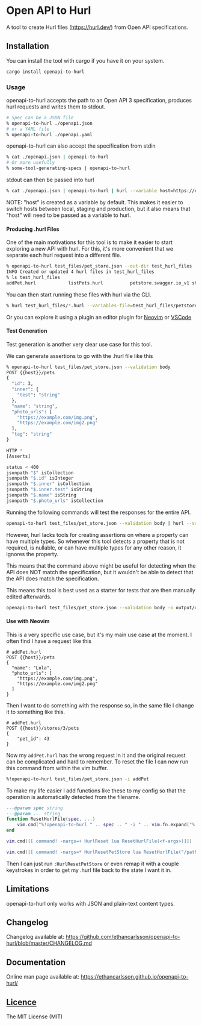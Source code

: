 # Open API to Hurl

A tool to create Hurl files (https://hurl.dev/) from Open API specifications.

## Installation

You can install the tool with cargo if you have it on your system.
```sh
cargo install openapi-to-hurl
```
### Usage
openapi-to-hurl accepts the path to an Open API 3 specification, produces hurl
requests and writes them to stdout.
```sh
# Spec can be a JSON file
% openapi-to-hurl ./openapi.json 
# or a YAML file
% openapi-to-hurl ./openapi.yaml
```
openapi-to-hurl can also accept the specification from stdin
```sh
% cat ./openapi.json | openapi-to-hurl
# Or more usefully
% some-tool-generating-specs | openapi-to-hurl
```
stdout can then be passed into hurl

```sh
% cat ./openapi.json | openapi-to-hurl | hurl --variable host=https://example.com
```
NOTE: "host" is created as a variable by default. This makes it easier to switch
hosts between local, staging and production, but it also means that "host" will
need to be passed as a variable to hurl.

#### Producing .hurl Files
One of the main motivations for this tool is to make it easier to start exploring 
a new API with hurl. For this, it's more convenient that we separate each hurl 
request into a different file.

```sh
% openapi-to-hurl test_files/pet_store.json --out-dir test_hurl_files 
INFO Created or updated 4 hurl files in test_hurl_files
% ls test_hurl_files
addPet.hurl            listPets.hurl          petstore.swagger.io_v1 showPetById.hurl       updatePet.hurl
```
You can then start running these files with hurl via the CLI.
```sh
% hurl test_hurl_files/*.hurl --variables-file=test_hurl_files/petstore.swagger.io_v1
```
Or you can explore it using a plugin an editor plugin for [Neovim](https://github.com/ethancarlsson/nvim-hurl.nvim)
or [VSCode](https://github.com/pfeiferj/vscode-hurl)


#### Test Generation
Test generation is another very clear use case for this tool.

We can generate assertions to go with the .hurl file like this
```sh
% openapi-to-hurl test_files/pet_store.json --validation body
POST {{host}}/pets
{
  "id": 3,
  "inner": {
    "test": "string"
  },
  "name": "string",
  "photo_urls": [
    "https://example.com/img.png",
    "https://example.com/img2.png"
  ],
  "tag": "string"
}

HTTP *
[Asserts]

status < 400
jsonpath "$" isCollection
jsonpath "$.id" isInteger
jsonpath "$.inner" isCollection
jsonpath "$.inner.test" isString
jsonpath "$.name" isString
jsonpath "$.photo_urls" isCollection
```

Running the following commands will test the responses for the entire API.
```sh
openapi-to-hurl test_files/pet_store.json --validation body | hurl --variable host=http://petstore.swagger.io/v1
```

However, hurl lacks tools for creating assertions on where a property can have
multiple types. So whenever this tool detects a property that is not required, 
is nullable, or can have multiple types for any other reason, it ignores the property.

This means that the command above might be useful for detecting when the API does
NOT match the specification, but it wouldn't be able to detect that the API does
match the specification.

This means this tool is best used as a starter for tests that are then manually
edited afterwards.

```sh
openapi-to-hurl test_files/pet_store.json --validation body -o output/directory
```

#### Use with Neovim
This is a very specific use case, but it's my main use case at the moment.
I often find I have a request like this

```hurl
# addPet.hurl
POST {{host}}/pets
{
  "name": "Lola",
  "photo_urls": [
    "https://example.com/img.png",
    "https://example.com/img2.png"
  ]
}
```
Then I want to do something with the response so, in the same file I change it 
to something like this.

```hurl
# addPet.hurl
POST {{host}}/stores/3/pets
{
    "pet_id": 43
}
```
Now my `addPet.hurl` has the wrong request in it and the original request can be
complicated and hard to remember. To reset the file I can now run this command 
from within the vim buffer.

```sh
%!openapi-to-hurl test_files/pet_store.json -i addPet
```
To make my life easier I add functions like these to my config so that the
operation is automatically detected from the filename.

```lua
---@param spec string
---@param ... string
function ResetHurlFile(spec, ...)
	vim.cmd("%!openapi-to-hurl " .. spec .. " -i " .. vim.fn.expand("%:t:r") .. " " .. table.concat({ ... }, " "))
end

vim.cmd([[ command! -nargs=+ HurlReset lua ResetHurlFile(<f-args>)]])

vim.cmd([[ command! -nargs=* HurlResetPetStore lua ResetHurlFile("/path/to/pet_store.json")]])
```

Then I can just run `:HurlResetPetStore` or even remap it with a couple keystrokes in 
order to get my .hurl file back to the state I want it in.

## Limitations
openapi-to-hurl only works with JSON and plain-text content types.

## Changelog
Changelog available at: https://github.com/ethancarlsson/openapi-to-hurl/blob/master/CHANGELOG.md

## Documentation
Online man page available at: https://ethancarlsson.github.io/openapi-to-hurl/

## [Licence](https://github.com/ethancarlsson/openapi-to-hurl/blob/master/license.md)
The MIT License (MIT)

